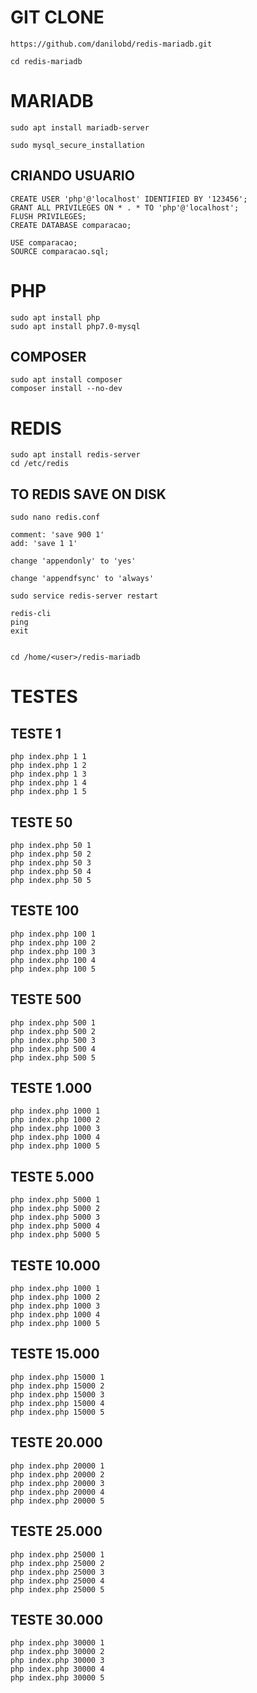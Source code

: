 # GIT CLONE

	https://github.com/danilobd/redis-mariadb.git

	cd redis-mariadb

# MARIADB

	sudo apt install mariadb-server

	sudo mysql_secure_installation

## CRIANDO USUARIO

	CREATE USER 'php'@'localhost' IDENTIFIED BY '123456';
	GRANT ALL PRIVILEGES ON * . * TO 'php'@'localhost';
	FLUSH PRIVILEGES;
	CREATE DATABASE comparacao;

	USE comparacao;
	SOURCE comparacao.sql;

# PHP

	sudo apt install php
	sudo apt install php7.0-mysql


## COMPOSER

	sudo apt install composer
	composer install --no-dev

# REDIS

	sudo apt install redis-server
	cd /etc/redis

## TO REDIS SAVE ON DISK

	sudo nano redis.conf

	comment: 'save 900 1'
	add: 'save 1 1'

	change 'appendonly' to 'yes'

	change 'appendfsync' to 'always'

	sudo service redis-server restart

	redis-cli
	ping
	exit


	cd /home/<user>/redis-mariadb

# TESTES

## TESTE 1

	php index.php 1 1
	php index.php 1 2
	php index.php 1 3
	php index.php 1 4
	php index.php 1 5

## TESTE 50

	php index.php 50 1
	php index.php 50 2
	php index.php 50 3
	php index.php 50 4
	php index.php 50 5

## TESTE 100

	php index.php 100 1
	php index.php 100 2
	php index.php 100 3
	php index.php 100 4
	php index.php 100 5

## TESTE 500

	php index.php 500 1
	php index.php 500 2
	php index.php 500 3
	php index.php 500 4
	php index.php 500 5

## TESTE 1.000

	php index.php 1000 1
	php index.php 1000 2
	php index.php 1000 3
	php index.php 1000 4
	php index.php 1000 5

## TESTE 5.000

	php index.php 5000 1
	php index.php 5000 2
	php index.php 5000 3
	php index.php 5000 4
	php index.php 5000 5

## TESTE 10.000

	php index.php 1000 1
	php index.php 1000 2
	php index.php 1000 3
	php index.php 1000 4
	php index.php 1000 5

## TESTE 15.000

	php index.php 15000 1
	php index.php 15000 2
	php index.php 15000 3
	php index.php 15000 4
	php index.php 15000 5

## TESTE 20.000

	php index.php 20000 1
	php index.php 20000 2
	php index.php 20000 3
	php index.php 20000 4
	php index.php 20000 5

## TESTE 25.000

	php index.php 25000 1
	php index.php 25000 2
	php index.php 25000 3
	php index.php 25000 4
	php index.php 25000 5

## TESTE 30.000

	php index.php 30000 1
	php index.php 30000 2
	php index.php 30000 3
	php index.php 30000 4
	php index.php 30000 5

